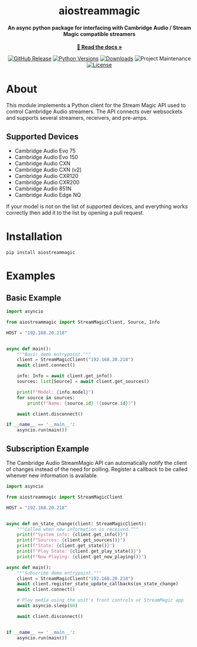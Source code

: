 <div align="center">

# aiostreammagic

#### An async python package for interfacing with Cambridge Audio / Stream Magic compatible streamers

[**📖 Read the docs »**][docs]

[![GitHub Release][releases-shield]][releases]
[![Python Versions][python-versions-shield]][pypi]
[![Downloads][downloads-shield]][pypi]
![Project Maintenance][maintenance-shield]
[![License][license-shield]](LICENSE.md)

</div>

# About
This module implements a Python client for the Stream Magic API used to control Cambridge Audio streamers. The API connects over websockets and supports several streamers, receivers, and pre-amps.

## Supported Devices
- Cambridge Audio Evo 75
- Cambridge Audio Evo 150
- Cambridge Audio CXN
- Cambridge Audio CXN (v2)
- Cambridge Audio CXR120
- Cambridge Audio CXR200
- Cambridge Audio 851N
- Cambridge Audio Edge NQ

If your model is not on the list of supported devices, and everything works correctly then add it to the list by opening a pull request.

# Installation
```shell
pip install aiostreammagic
```

# Examples

## Basic Example
```python
import asyncio

from aiostreammagic import StreamMagicClient, Source, Info

HOST = "192.168.20.218"


async def main():
    """Basic demo entrypoint."""
    client = StreamMagicClient("192.168.20.218")
    await client.connect()

    info: Info = await client.get_info()
    sources: list[Source] = await client.get_sources()

    print(f"Model: {info.model}")
    for source in sources:
        print(f"Name: {source.id} ({source.id})")

    await client.disconnect()

if __name__ == '__main__':
    asyncio.run(main())
```

## Subscription Example

The Cambridge Audio StreamMagic API can automatically notify the client of changes instead of the need for polling. Register a callback to be called whenver new information is available.

```python
import asyncio

from aiostreammagic import StreamMagicClient

HOST = "192.168.20.218"


async def on_state_change(client: StreamMagicClient):
    """Called when new information is received."""
    print(f"System info: {client.get_info()}")
    print(f"Sources: {client.get_sources()}")
    print(f"State: {client.get_state()}")
    print(f"Play State: {client.get_play_state()}")
    print(f"Now Playing: {client.get_now_playing()}")

async def main():
    """Subscribe demo entrypoint."""
    client = StreamMagicClient("192.168.20.218")
    await client.register_state_update_callbacks(on_state_change)
    await client.connect()

    # Play media using the unit's front controls or StreamMagic app
    await asyncio.sleep(60)

    await client.disconnect()


if __name__ == '__main__':
    asyncio.run(main())
```

[license-shield]: https://img.shields.io/github/license/noahhusby/aiostreammagic.svg
[docs]: https://noahhusby.github.io/aiostreammagic/
[downloads-shield]: https://img.shields.io/pypi/dm/aiostreammagic
[python-versions-shield]: https://img.shields.io/pypi/pyversions/aiostreammagic
[maintenance-shield]: https://img.shields.io/maintenance/yes/2024.svg
[releases-shield]: https://img.shields.io/github/release/noahhusby/aiostreammagic.svg
[releases]: https://github.com/noahhusby/aiostreammagic/releases
[pypi]: https://pypi.org/project/aiostreammagic/
